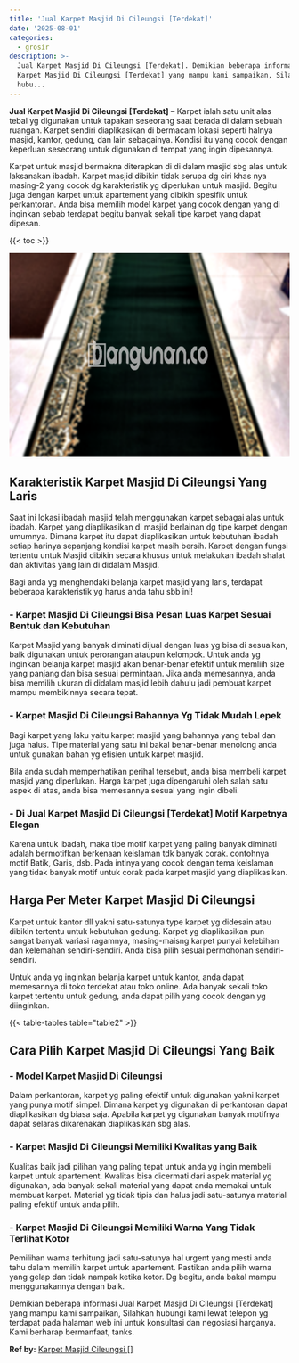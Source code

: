 ```yaml
---
title: 'Jual Karpet Masjid Di Cileungsi [Terdekat]'
date: '2025-08-01'
categories:
  - grosir
description: >-
  Jual Karpet Masjid Di Cileungsi [Terdekat]. Demikian beberapa informasi Jual
  Karpet Masjid Di Cileungsi [Terdekat] yang mampu kami sampaikan, Silahkan
  hubu...
---
```


**Jual Karpet Masjid Di Cileungsi \[Terdekat\]** – Karpet ialah satu unit alas tebal yg digunakan untuk tapakan seseorang saat berada di dalam sebuah ruangan. Karpet sendiri diaplikasikan di bermacam lokasi seperti halnya masjid, kantor, gedung, dan lain sebagainya. Kondisi itu yang cocok dengan keperluan seseorang untuk digunakan di tempat yang ingin dipesannya.

Karpet untuk masjid bermakna diterapkan di di dalam masjid sbg alas untuk laksanakan ibadah. Karpet masjid dibikin tidak serupa dg ciri khas nya masing-2 yang cocok dg karakteristik yg diperlukan untuk masjid. Begitu juga dengan karpet untuk apartement yang dibikin spesifik untuk perkantoran. Anda bisa memilih model karpet yang cocok dengan yang di inginkan sebab terdapat begitu banyak sekali tipe karpet yang dapat dipesan.

{{< toc >}}

![Jual Karpet Masjid Di Cileungsi [Terdekat]](/images/grosir-karpet-murah-77.png)

## Karakteristik Karpet Masjid Di Cileungsi Yang Laris

Saat ini lokasi ibadah masjid telah menggunakan karpet sebagai alas untuk ibadah. Karpet yang diaplikasikan di masjid berlainan dg tipe karpet dengan umumnya. Dimana karpet itu dapat diaplikasikan untuk kebutuhan ibadah setiap harinya sepanjang kondisi karpet masih bersih. Karpet dengan fungsi tertentu untuk Masjid dibikin secara khusus untuk melakukan ibadah shalat dan aktivitas yang lain di didalam Masjid.

Bagi anda yg menghendaki belanja karpet masjid yang laris, terdapat beberapa karakteristik yg harus anda tahu sbb ini!

### \- Karpet Masjid Di Cileungsi Bisa Pesan Luas Karpet Sesuai Bentuk dan Kebutuhan

Karpet Masjid yang banyak diminati dijual dengan luas yg bisa di sesuaikan, baik digunakan untuk perorangan ataupun kelompok. Untuk anda yg inginkan belanja karpet masjid akan benar-benar efektif untuk memliih size yang panjang dan bisa sesuai permintaan. Jika anda memesannya, anda bisa memilih ukuran di didalam masjid lebih dahulu jadi pembuat karpet mampu membikinnya secara tepat.

### \- Karpet Masjid Di Cileungsi Bahannya Yg Tidak Mudah Lepek

Bagi karpet yang laku yaitu karpet masjid yang bahannya yang tebal dan juga halus. Tipe material yang satu ini bakal benar-benar menolong anda untuk gunakan bahan yg efisien untuk karpet masjid.

Bila anda sudah memperhatikan perihal tersebut, anda bisa membeli karpet masjid yang diperlukan. Harga karpet juga dipengaruhi oleh salah satu aspek di atas, anda bisa memesannya sesuai yang ingin dibeli.

### \- Di Jual Karpet Masjid Di Cileungsi \[Terdekat\] Motif Karpetnya Elegan

Karena untuk ibadah, maka tipe motif karpet yang paling banyak diminati adalah bermotifkan berkenaan keislaman tdk banyak corak. contohnya motif Batik, Garis, dsb. Pada intinya yang cocok dengan tema keislaman yang tidak banyak motif untuk corak pada karpet masjid yang diaplikasikan.

## Harga Per Meter Karpet Masjid Di Cileungsi

Karpet untuk kantor dll yakni satu-satunya type karpet yg didesain atau dibikin tertentu untuk kebutuhan gedung. Karpet yg diaplikasikan pun sangat banyak variasi ragamnya, masing-maisng karpet punyai kelebihan dan kelemahan sendiri-sendiri. Anda bisa pilih sesuai permohonan sendiri-sendiri.

Untuk anda yg inginkan belanja karpet untuk kantor, anda dapat memesannya di toko terdekat atau toko online. Ada banyak sekali toko karpet tertentu untuk gedung, anda dapat pilih yang cocok dengan yg diinginkan.

{{< table-tables table="table2" >}}

## Cara Pilih Karpet Masjid Di Cileungsi Yang Baik

### \- Model Karpet Masjid Di Cileungsi

Dalam perkantoran, karpet yg paling efektif untuk digunakan yakni karpet yang punya motif simpel. Dimana karpet yg digunakan di perkantoran dapat diaplikasikan dg biasa saja. Apabila karpet yg digunakan banyak motifnya dapat selaras dikarenakan diaplikasikan sbg alas.

### \- Karpet Masjid Di Cileungsi Memiliki Kwalitas yang Baik

Kualitas baik jadi pilihan yang paling tepat untuk anda yg ingin membeli karpet untuk apartement. Kwalitas bisa dicermati dari aspek material yg digunakan, ada banyak sekali material yang dapat anda memakai untuk membuat karpet. Material yg tidak tipis dan halus jadi satu-satunya material paling efektif untuk anda pilih.

### \- Karpet Masjid Di Cileungsi Memiliki Warna Yang Tidak Terlihat Kotor

Pemilihan warna terhitung jadi satu-satunya hal urgent yang mesti anda tahu dalam memilih karpet untuk apartement. Pastikan anda pilih warna yang gelap dan tidak nampak ketika kotor. Dg begitu, anda bakal mampu menggunakannya dengan baik.

Demikian beberapa informasi Jual Karpet Masjid Di Cileungsi \[Terdekat\] yang mampu kami sampaikan, Silahkan hubungi kami lewat telepon yg terdapat pada halaman web ini untuk konsultasi dan negosiasi harganya. Kami berharap bermanfaat, tanks.

**Ref by:**  [Karpet Masjid Cileungsi []](https://id.wikipedia.org/wiki/Karpet)
